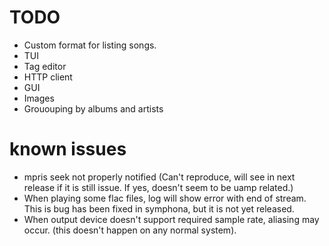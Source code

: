 # TODO
- Custom format for listing songs.
- TUI
- Tag editor
- HTTP client
- GUI
- Images
- Grououping by albums and artists

# known issues
- mpris seek not properly notified (Can't reproduce, will see in next release
  if it is still issue. If yes, doesn't seem to be uamp related.)
- When playing some flac files, log will show error with end of stream. This is
  bug has been fixed in symphona, but it is not yet released.
- When output device doesn't support required sample rate, aliasing may occur.
  (this doesn't happen on any normal system).
